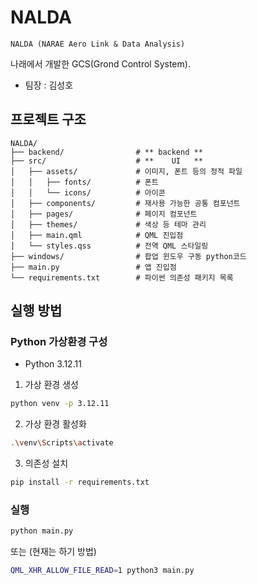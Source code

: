# NALDA

    NALDA (NARAE Aero Link & Data Analysis)

나래에서 개발한 GCS(Grond Control System).<br>

- 팀장 : 김성호

## 프로젝트 구조

```
NALDA/
├── backend/                # ** backend **
├── src/                    # **    UI   **
│   ├── assets/             # 이미지, 폰트 등의 정적 파일
│   │   ├── fonts/          # 폰트
│   │   └── icons/          # 아이콘
│   ├── components/         # 재사용 가능한 공통 컴포넌트
│   ├── pages/              # 페이지 컴포넌트
│   ├── themes/             # 색상 등 테마 관리
│   ├── main.qml            # QML 진입점
│   └── styles.qss          # 전역 QML 스타일링
├── windows/                # 팝업 윈도우 구동 python코드
├── main.py                 # 앱 진입점
└── requirements.txt        # 파이썬 의존성 패키지 목록
```

## 실행 방법

### Python 가상환경 구성

- Python 3.12.11

1. 가상 환경 생성

```bash
python venv -p 3.12.11
```

2. 가상 환경 활성화

```bash
.\venv\Scripts\activate
```

3. 의존성 설치

```bash
pip install -r requirements.txt
```

### 실행 

```bash
python main.py
```

또는 (현재는 하기 방법)

```bash
QML_XHR_ALLOW_FILE_READ=1 python3 main.py
```
